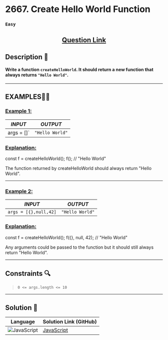 # 2667. Create Hello World Function

### `Easy`


<h2 align="center">
<a href="https://leetcode.com/problems/create-hello-world-function/description/?envType=study-plan-v2&envId=30-days-of-javascript"><strong>Question Link</strong></a>
</h2>


## Description 📑

#### Write a function `createHelloWorld`. It should return a new function that always returns `"Hello World"`.

---

## **EXAMPLES**💫✨ </br>

<h3>

<ins>**Example 1**:</ins> </br>

| _INPUT_ | _OUTPUT_ |
| :-----------: | :-----------: |
| args = []`| `"Hello World"` |

</h3>

<h3>
<ins>Explanation:</ins>
</h3>
const f = createHelloWorld();
f(); // "Hello World"

The function returned by createHelloWorld should always return "Hello World".

___
<h3>

<ins>**Example 2**:</ins> </br>

| _INPUT_ | _OUTPUT_ |
| :-----------: | :-----------: |
| `args = [{},null,42]` | `"Hello World"` |

</h3>


<h3>
<ins>Explanation:</ins>
</h3>

const f = createHelloWorld();
f({}, null, 42); // "Hello World"

Any arguments could be passed to the function but it should still always return "Hello World".


___

## Constraints 🔍

> `0 <= args.length <= 10`
___


## Solution 📃

|  Language   |  Solution Link (GitHub) |
| ------------- | ------------- |
|  ![JavaScript](https://img.shields.io/badge/javascript-%23323330.svg?style=flat&logo=javascript&logoColor=%23F7DF1E)  | [JavaScript]() |

